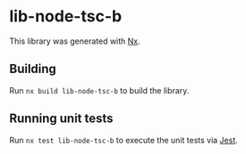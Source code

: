 # lib-node-tsc-b

This library was generated with [Nx](https://nx.dev).

## Building

Run `nx build lib-node-tsc-b` to build the library.

## Running unit tests

Run `nx test lib-node-tsc-b` to execute the unit tests via [Jest](https://jestjs.io).
